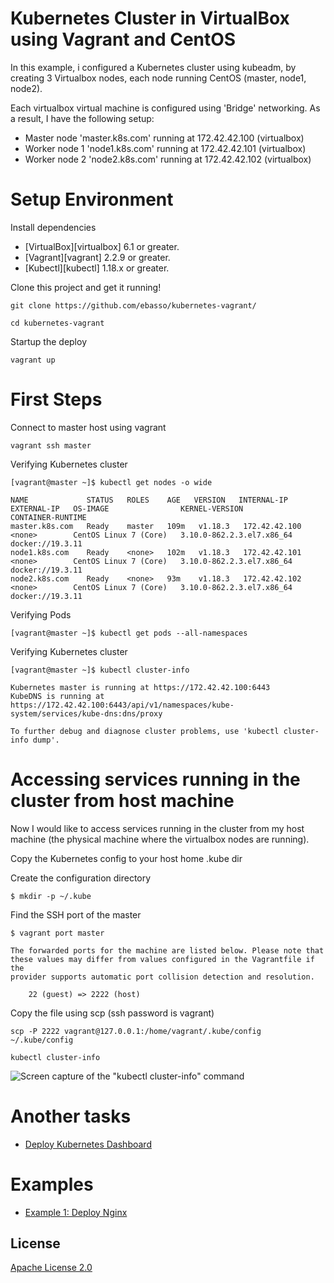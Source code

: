 Kubernetes Cluster in VirtualBox using Vagrant and CentOS
=============================


In this example, i configured a Kubernetes cluster using kubeadm, by creating 3 Virtualbox nodes, each node running CentOS (master, node1, node2). 

Each virtualbox virtual machine is configured using 'Bridge' networking. As a result, I have the following setup:

* Master node 'master.k8s.com' running at 172.42.42.100 (virtualbox)
* Worker node 1 'node1.k8s.com' running at 172.42.42.101 (virtualbox)
* Worker node 2 'node2.k8s.com' running at 172.42.42.102 (virtualbox)


# Setup Environment

Install dependencies

* [VirtualBox][virtualbox] 6.1 or greater.
* [Vagrant][vagrant] 2.2.9 or greater.
* [Kubectl][kubectl] 1.18.x or greater.

Clone this project and get it running!

```shell
git clone https://github.com/ebasso/kubernetes-vagrant/

cd kubernetes-vagrant
```

Startup the deploy

```
vagrant up
```

# First Steps

Connect to master host using vagrant

```
vagrant ssh master
```

Verifying Kubernetes cluster

```
[vagrant@master ~]$ kubectl get nodes -o wide

NAME             STATUS   ROLES    AGE   VERSION   INTERNAL-IP     EXTERNAL-IP   OS-IMAGE                KERNEL-VERSION              CONTAINER-RUNTIME
master.k8s.com   Ready    master   109m   v1.18.3   172.42.42.100   <none>        CentOS Linux 7 (Core)   3.10.0-862.2.3.el7.x86_64   docker://19.3.11
node1.k8s.com    Ready    <none>   102m   v1.18.3   172.42.42.101   <none>        CentOS Linux 7 (Core)   3.10.0-862.2.3.el7.x86_64   docker://19.3.11
node2.k8s.com    Ready    <none>   93m    v1.18.3   172.42.42.102   <none>        CentOS Linux 7 (Core)   3.10.0-862.2.3.el7.x86_64   docker://19.3.11
```

Verifying Pods

```shell
[vagrant@master ~]$ kubectl get pods --all-namespaces
```

Verifying Kubernetes cluster

```
[vagrant@master ~]$ kubectl cluster-info

Kubernetes master is running at https://172.42.42.100:6443
KubeDNS is running at https://172.42.42.100:6443/api/v1/namespaces/kube-system/services/kube-dns:dns/proxy

To further debug and diagnose cluster problems, use 'kubectl cluster-info dump'.
```

# Accessing services running in the cluster from host machine

Now I would like to access services running in the cluster from my host machine (the physical machine where the virtualbox nodes are running).

Copy the Kubernetes config to your host home .kube dir

Create the configuration directory
```shell
$ mkdir -p ~/.kube
```

Find the SSH port of the master

```shell
$ vagrant port master

The forwarded ports for the machine are listed below. Please note that
these values may differ from values configured in the Vagrantfile if the
provider supports automatic port collision detection and resolution.

    22 (guest) => 2222 (host)
```


Copy the file using scp (ssh password is vagrant)
```shell
scp -P 2222 vagrant@127.0.0.1:/home/vagrant/.kube/config ~/.kube/config
```

```
kubectl cluster-info
```
![Screen capture of the "kubectl cluster-info" command](../readme_images/kubectl_clusterinfo.png)


# Another tasks

* [Deploy Kubernetes Dashboard](docs/deploy_kubernetes_dashboard.md)

# Examples

* [Example 1: Deploy Nginx](docs/example1_deploy_nginx.md)


## License

[Apache License 2.0](LICENSE)
